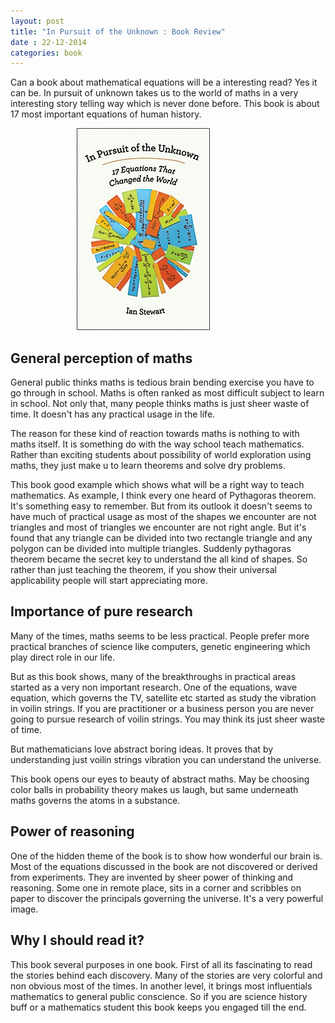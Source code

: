 ```yaml
---           
layout: post
title: "In Pursuit of the Unknown : Book Review"
date : 22-12-2014
categories: book 
---
```


Can a book about mathematical equations will be a interesting read? Yes it can be. In pursuit of unknown takes us to the world of maths in a very interesting story telling way which is never done before. This book is about 17 most important equations of human history.

<img src="/images/pursuit_of_unknown_book_cover.jpg" alt="In persuit of unknown cover" style="margin-left:21%;" />

## General perception of maths

General public thinks maths is tedious brain bending exercise you have to go through in school. Maths is often ranked as most difficult subject to learn in school. Not only that, many people thinks maths is just sheer waste of time. It doesn't has any practical usage in the life.

The reason for these kind of reaction towards maths is nothing to with maths itself. It is something do with the way school teach mathematics. Rather than exciting students about possibility of world exploration using maths, they just make u to learn theorems and solve dry problems. 

This book good example which shows what will be a right way to teach mathematics. As example, I think every one heard of Pythagoras theorem. It's something easy to remember. But from its outlook it doesn't seems to have much of practical usage as most of the shapes we encounter are not triangles and most of triangles we encounter are not right angle. But it's found that any triangle can be divided into two rectangle triangle and any polygon can be divided into multiple triangles. Suddenly pythagoras theorem became the secret key to understand the all kind of shapes. So rather than just teaching the theorem, if you show their universal applicability people will start appreciating more.


## Importance of pure research

Many of the times, maths seems to be less practical. People prefer more practical branches of science like computers, genetic engineering which play direct role in our life.

But as this book shows, many of the breakthroughs in practical areas started as a very non important research. One of the equations, wave equation, which governs the TV, satellite etc started as study the vibration in voilin strings. If you are practitioner or a business person you are never going to pursue research of voilin strings. You may think its just sheer waste of time.

But mathematicians love abstract boring ideas. It proves that by understanding just voilin strings vibration you can understand the universe.

This book opens our eyes to beauty of abstract maths. May be choosing color balls in probability theory makes us laugh, but same underneath maths governs the atoms in a substance. 

## Power of reasoning

One of the hidden theme of the book is to show how wonderful our brain is. Most of the equations discussed in the book are not discovered or derived from experiments. They are invented by sheer power of thinking and reasoning. Some one in remote place, sits in a corner and scribbles on paper to discover the principals governing the universe. It's a very powerful image.

## Why I should read it?

This book several purposes in one book. First of all its fascinating to read the stories behind each discovery. Many of the stories are very colorful and non obvious most of the times. In another level, it brings most influentials mathematics to general public conscience. So if you are science history buff or a mathematics student this book keeps you engaged till the end.





